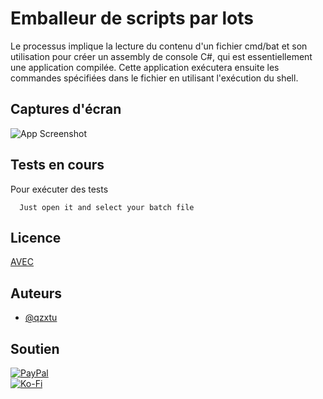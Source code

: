 # Emballeur de scripts par lots

Le processus implique la lecture du contenu d'un fichier cmd/bat et son utilisation pour créer un assembly de console C#, qui est essentiellement une application compilée. Cette application exécutera ensuite les commandes spécifiées dans le fichier en utilisant l'exécution du shell.

## Captures d'écran

![App Screenshot](https://cdn.discordapp.com/attachments/1008195045960204349/1097791896170020915/New_Website_Blue_Mockup_Instagram_-_Laptop.png)

## Tests en cours

Pour exécuter des tests

```text
  Just open it and select your batch file
```

## Licence

[AVEC](https://choosealicense.com/licenses/mit/)

## Auteurs

-   [@qzxtu](https://www.github.com/qzxtu)

## Soutien

[![PayPal](https://img.shields.io/badge/PayPal-00457C?style=for-the-badge&logo=paypal&logoColor=white)](https://paypal.me/nova355killer)  
[![Ko-Fi](https://img.shields.io/badge/kofi-00457C?style=for-the-badge&logo=ko-fi&logoColor=white)](https://ko-fi.com/nova355)
